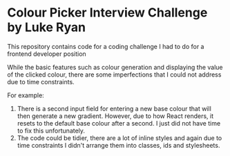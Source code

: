 # Colour Picker Interview Challenge by Luke Ryan

This repository contains code for a coding challenge I had to do for a frontend developer position

While the basic features such as colour generation and displaying the value of the clicked colour, there are some imperfections that I could not address due to time constraints.

For example:
1. There is a second input field for entering a new base colour that will then generate a new gradient. However, due to how React renders, it resets to the default base colour after a second. I just did not have time to fix this unfortunately.
2. The code could be tidier, there are a lot of inline styles and again due to time constraints I didn't arrange them into classes, ids and stylesheets.
